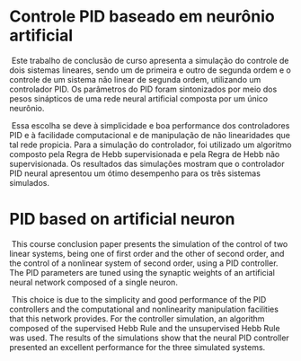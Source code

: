 # Controle PID baseado em neurônio artificial



​    Este trabalho de conclusão de curso apresenta a simulação do controle de dois sistemas
lineares, sendo um de primeira e outro de segunda ordem e o controle de um sistema não linear
de segunda ordem, utilizando um controlador PID. Os parâmetros do PID foram sintonizados
por meio dos pesos sinápticos de uma rede neural artificial composta por um único neurônio.

​    Essa escolha se deve à simplicidade e boa performance dos controladores PID e à facilidade
computacional e de manipulação de não linearidades que tal rede propicia. Para a simulação
do controlador, foi utilizado um algoritmo composto pela Regra de Hebb supervisionada e pela
Regra de Hebb não supervisionada. Os resultados das simulações mostram que o controlador
PID neural apresentou um ótimo desempenho para os três sistemas simulados.



# PID based on artificial neuron



​    This course conclusion paper presents the simulation of the control of two linear systems, being
one of first order and the other of second order, and the control of a nonlinear system of second
order, using a PID controller. The PID parameters are tuned using the synaptic weights of an
artificial neural network composed of a single neuron. 

​    This choice is due to the simplicity and good performance of the PID controllers and the computational and nonlinearity manipulation facilities that this network provides. For the controller simulation, an algorithm composed of the supervised Hebb Rule and the unsupervised Hebb Rule was used. The results of the simulations show that the neural PID controller presented an excellent performance for the three simulated systems.